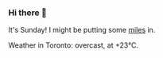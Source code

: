 ### Hi there :wave:

It's Sunday! I might be putting some [miles](https://www.strava.com/athletes/889963) in.

Weather in Toronto: overcast, at +23°C.
